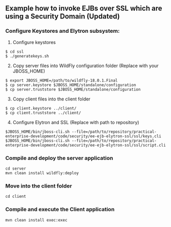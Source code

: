 ## Example how to invoke EJBs over SSL which are using a Security Domain (Updated)

### Configure Keystores and Elytron subsystem:

1. Configure keystores
```shell
$ cd ssl
$ ./generatekeys.sh
```
2. Copy server files into WildFly configuration folder (Replace with your JBOSS_HOME)

```shell
$ export JBOSS_HOME=/path/to/wildfly-18.0.1.Final
$ cp server.keystore $JBOSS_HOME/standalone/configuration
$ cp server.truststore $JBOSS_HOME/standalone/configuration
```

3. Copy client files into the client folder

```shell
$ cp client.keystore ../client/
$ cp client.truststore ../client/
```

4. Configure Elytron and SSL (Replace with path to repository)

```shell
$JBOSS_HOME/bin/jboss-cli.sh --file=/path/to/repository/practical-enterprise-development/code/security/ee-ejb-elytron-ssl/ssl/keys.cli
$JBOSS_HOME/bin/jboss-cli.sh --file=/path/to/repository/practical-enterprise-development/code/security/ee-ejb-elytron-ssl/ssl/script.cli
```

### Compile and deploy the server application
```
cd server
mvn clean install wildfly:deploy
```

### Move into the client folder
```
cd client
```

### Compile and execute the Client application
```
mvn clean install exec:exec
```

